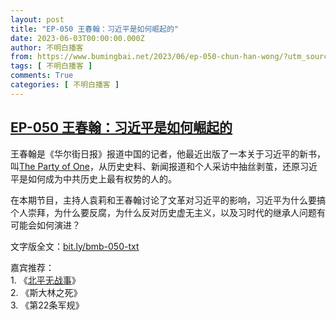 ```yaml
---
layout: post
title: "EP-050 王春翰：习近平是如何崛起的"
date: 2023-06-03T00:00:00.000Z
author: 不明白播客
from: https://www.bumingbai.net/2023/06/ep-050-chun-han-wong/?utm_source=rss&utm_medium=rss&utm_campaign=ep-050-chun-han-wong
tags: [ 不明白播客 ]
comments: True
categories: [ 不明白播客 ]
---
```

<!--1685750400000-->
[EP-050 王春翰：习近平是如何崛起的](https://www.bumingbai.net/2023/06/ep-050-chun-han-wong/?utm_source=rss&utm_medium=rss&utm_campaign=ep-050-chun-han-wong)
------

<div>
<div id="buzzsprout-player-12967478"></div><script src="https://www.buzzsprout.com/1982525/12967478-.js?container_id=buzzsprout-player-12967478&#038;player=small" type="text/javascript" charset="utf-8"></script><p>王春翰是《华尔街日报》报道中国的记者，他最近出版了一本关于习近平的新书，叫<a rel="noreferrer noopener" href="https://www.amazon.com/Party-One-Jinping-Chinas-Superpower/dp/1982185732" target="_blank">The Party of One</a>，从历史史料、新闻报道和个人采访中抽丝剥茧，还原习近平是如何成为中共历史上最有权势的人的。</p><p>在本期节目，主持人袁莉和王春翰讨论了文革对习近平的影响，习近平为什么要搞个人崇拜，为什么要反腐，为什么反对历史虚无主义，以及习时代的继承人问题有可能会如何演进？</p><p>文字版全文：<a href="https://bit.ly/bmb-050-txt" rel="noreferrer noopener" target="_blank">bit.ly/bmb-050-txt</a></p><p>嘉宾推荐：<br>1. 《<a href="https://movie.douban.com/subject/24695611/" rel="noreferrer noopener" target="_blank">北平无战事</a>》<br>2. 《斯大林之死》<br>3. 《第22条军规》</p><p></p><p></p><p></p><p></p><p></p>
</div>
